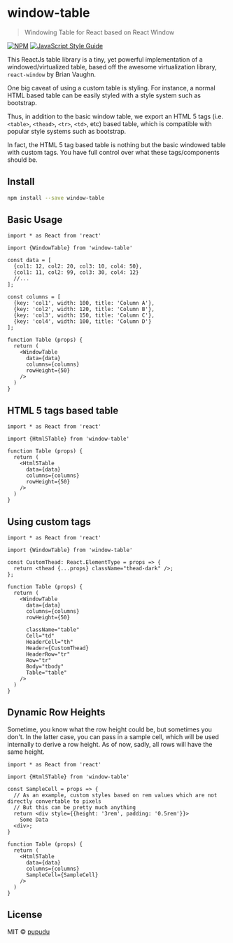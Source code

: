 # window-table

> Windowing Table for React based on React Window

[![NPM](https://img.shields.io/npm/v/window-table.svg)](https://www.npmjs.com/package/window-table) [![JavaScript Style Guide](https://img.shields.io/badge/code_style-standard-brightgreen.svg)](https://standardjs.com)

This ReactJs table library is a tiny, yet powerful implementation of a windowed/virtualized table, based off the awesome
virtualization library, `react-window` by Brian Vaughn. 

One big caveat of using a custom table is styling. For instance, a normal HTML based table can be easily
styled with a style system such as bootstrap.

Thus, in addition to the basic window table, we export an HTML 5 tags (i.e. `<table>`, `<thead>`, `<tr>`, `<td>`, etc) based table, which is compatible with
popular style systems such as bootstrap. 

In fact, the HTML 5 tag based table is nothing but the basic windowed table with custom tags. You have full 
control over what these tags/components should be. 

## Install

```bash
npm install --save window-table
```

## Basic Usage

```tsx
import * as React from 'react'

import {WindowTable} from 'window-table'

const data = [
  {col1: 12, col2: 20, col3: 10, col4: 50},
  {col1: 11, col2: 99, col3: 30, col4: 12}
  //...
];

const columns = [
  {key: 'col1', width: 100, title: 'Column A'},
  {key: 'col2', width: 120, title: 'Column B'},
  {key: 'col3', width: 150, title: 'Column C'},
  {key: 'col4', width: 100, title: 'Column D'}
];

function Table (props) {
  return (
    <WindowTable
      data={data}
      columns={columns}
      rowHeight={50}
    />
  )
}
```

## HTML 5 tags based table

```tsx
import * as React from 'react'

import {Html5Table} from 'window-table'

function Table (props) {
  return (
    <Html5Table
      data={data}
      columns={columns}
      rowHeight={50}
    />
  )
}
```

## Using custom tags

```tsx
import * as React from 'react'

import {WindowTable} from 'window-table'

const CustomThead: React.ElementType = props => {
  return <thead {...props} className="thead-dark" />;
};

function Table (props) {
  return (
    <WindowTable
      data={data}
      columns={columns}
      rowHeight={50}
      
      className="table"
      Cell="td"
      HeaderCell="th"
      Header={CustomThead}
      HeaderRow="tr"
      Row="tr"
      Body="tbody"
      Table="table"
    />
  )
}
```

## Dynamic Row Heights

Sometime, you know what the row height could be, but sometimes you don't. In the latter case,
you can pass in a sample cell, which will be used internally to derive a row height. As of now,
sadly, all rows will have the same height.
 
```tsx
import * as React from 'react'

import {Html5Table} from 'window-table'

const SampleCell = props => {
  // As an example, custom styles based on rem values which are not directly convertable to pixels
  // But this can be pretty much anything
  return <div style={{height: '3rem', padding: '0.5rem'}}>
    Some Data
  <div>;
}

function Table (props) {
  return (
    <Html5Table
      data={data}
      columns={columns}
      SampleCell={SampleCell}
    />
  )
}
```

## License

MIT © [pupudu](https://github.com/pupudu)
